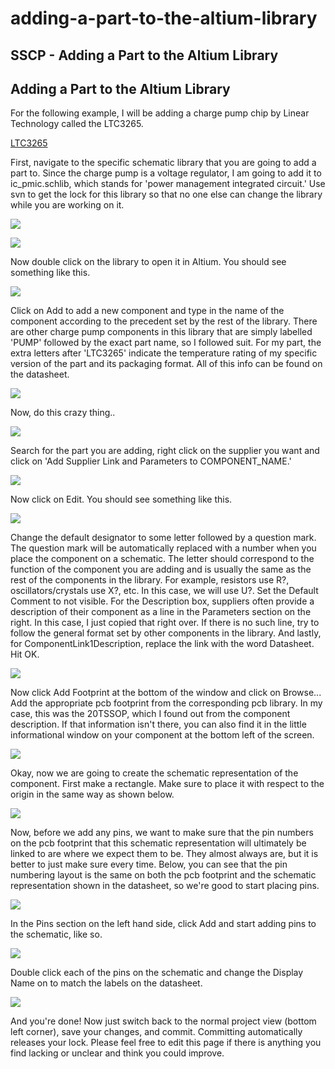 # adding-a-part-to-the-altium-library

## SSCP - Adding a Part to the Altium Library

## Adding a Part to the Altium Library

For the following example, I will be adding a charge pump chip by Linear Technology called the LTC3265.&#x20;

[LTC3265](http://cds.linear.com/docs/en/datasheet/3265fa.pdf)

First, navigate to the specific schematic library that you are going to add a part to. Since the charge pump is a voltage regulator, I am going to add it to ic\_pmic.schlib, which stands for 'power management integrated circuit.' Use svn to get the lock for this library so that no one else can change the library while you are working on it.

![](../../../../assets/image_ba6d7b2fe7.png)

![](../../../../assets/image_69a5afdd62.png)

Now double click on the library to open it in Altium. You should see something like this.

![](../../../../assets/image_ef1e5a9fc2.png)

Click on Add to add a new component and type in the name of the component according to the precedent set by the rest of the library. There are other charge pump components in this library that are simply labelled 'PUMP' followed by the exact part name, so I followed suit. For my part, the extra letters after 'LTC3265' indicate the temperature rating of my specific version of the part and its packaging format. All of this info can be found on the datasheet.

![](../../../../assets/image_8232dd9ee1.png)

Now, do this crazy thing..

![](../../../../assets/image_1ec563a236.png)

Search for the part you are adding, right click on the supplier you want and click on 'Add Supplier Link and Parameters to COMPONENT\_NAME.'&#x20;

![](../../../../assets/image_5641fbb6c4.png)

Now click on Edit. You should see something like this.

![](../../../../assets/image_54dd0470c0.png)

Change the default designator to some letter followed by a question mark. The question mark will be automatically replaced with a number when you place the component on a schematic. The letter should correspond to the function of the component you are adding and is usually the same as the rest of the components in the library. For example, resistors use R?, oscillators/crystals use X?, etc. In this case, we will use U?. Set the Default Comment to not visible. For the Description box, suppliers often provide a description of their component as a line in the Parameters section on the right. In this case, I just copied that right over. If there is no such line, try to follow the general format set by other components in the library. And lastly, for ComponentLink1Description, replace the link with the word Datasheet. Hit OK.

![](../../../../assets/image_a69c99f835.png)

Now click Add Footprint at the bottom of the window and click on Browse...   Add the appropriate pcb footprint from the corresponding pcb library. In my case, this was the 20TSSOP, which I found out from the component description. If that information isn't there, you can also find it in the little informational window on your component at the bottom left of the screen.

![](../../../../assets/image_47969a668c.png)

Okay, now we are going to create the schematic representation of the component. First make a rectangle. Make sure to place it with respect to the origin in the same way as shown below.

![](../../../../assets/image_e53703cecf.png)

Now, before we add any pins, we want to make sure that the pin numbers on the pcb footprint that this schematic representation will ultimately be linked to are where we expect them to be. They almost always are, but it is better to just make sure every time. Below, you can see that the pin numbering layout is the same on both the pcb footprint and the schematic representation shown in the datasheet, so we're good to start placing pins.

![](../../../../assets/image_b99586339a.png)

In the Pins section on the left hand side, click Add and start adding pins to the schematic, like so.

![](../../../../assets/image_872f4023da.png)

Double click each of the pins on the schematic and change the Display Name on to match the labels on the datasheet.

![](../../../../assets/image_45b91da752.png)

And you're done! Now just switch back to the normal project view (bottom left corner), save your changes, and commit. Committing automatically releases your lock. Please feel free to edit this page if there is anything you find lacking or unclear and think you could improve.
